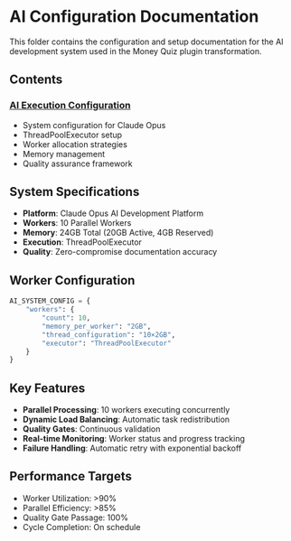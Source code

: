 # AI Configuration Documentation

This folder contains the configuration and setup documentation for the AI development system used in the Money Quiz plugin transformation.

## Contents

### [AI Execution Configuration](ai-execution-config.md)
- System configuration for Claude Opus
- ThreadPoolExecutor setup
- Worker allocation strategies
- Memory management
- Quality assurance framework

## System Specifications

- **Platform**: Claude Opus AI Development Platform
- **Workers**: 10 Parallel Workers
- **Memory**: 24GB Total (20GB Active, 4GB Reserved)
- **Execution**: ThreadPoolExecutor
- **Quality**: Zero-compromise documentation accuracy

## Worker Configuration

```python
AI_SYSTEM_CONFIG = {
    "workers": {
        "count": 10,
        "memory_per_worker": "2GB",
        "thread_configuration": "10×2GB",
        "executor": "ThreadPoolExecutor"
    }
}
```

## Key Features

- **Parallel Processing**: 10 workers executing concurrently
- **Dynamic Load Balancing**: Automatic task redistribution
- **Quality Gates**: Continuous validation
- **Real-time Monitoring**: Worker status and progress tracking
- **Failure Handling**: Automatic retry with exponential backoff

## Performance Targets

- Worker Utilization: >90%
- Parallel Efficiency: >85%
- Quality Gate Passage: 100%
- Cycle Completion: On schedule
